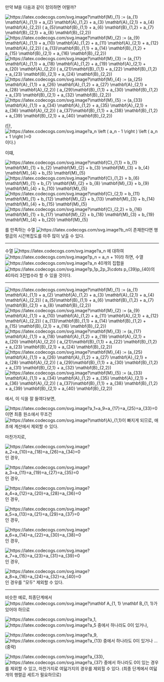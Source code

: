 
만약 M을 다음과 같이 정의하면 어떨까?

<img src="https://latex.codecogs.com/svg.image?\mathbf{M}_{1}&space;:=&space;(a_{1}&space;\mathbf{A}_{1,1}&space;&plus;&space;a_{2}&space;\mathbf{A}_{1,2}&space;&plus;&space;a_{3}&space;\mathbf{A}_{2,1}&space;&plus;&space;a_{4}&space;\mathbf{A}_{2,2})&space;(&space;a_{5}\mathbf{B}_{1,1}&space;&plus;&space;a_{6}&space;\mathbf{B}_{1,2}&space;&plus;&space;a_{7}&space;\mathbf{B}_{2,1}&space;&plus;&space;a_{8}&space;\mathbf{B}_{2,2})" title="https://latex.codecogs.com/svg.image?\mathbf{M}_{1} := (a_{1} \mathbf{A}_{1,1} + a_{2} \mathbf{A}_{1,2} + a_{3} \mathbf{A}_{2,1} + a_{4} \mathbf{A}_{2,2}) ( a_{5}\mathbf{B}_{1,1} + a_{6} \mathbf{B}_{1,2} + a_{7} \mathbf{B}_{2,1} + a_{8} \mathbf{B}_{2,2})" />

<img src="https://latex.codecogs.com/svg.image?\mathbf{M}_{2}&space;:=&space;(a_{9}&space;\mathbf{A}_{1,1}&space;&plus;&space;a_{10}&space;\mathbf{A}_{1,2}&space;&plus;&space;a_{11}&space;\mathbf{A}_{2,1}&space;&plus;&space;a_{12}&space;\mathbf{A}_{2,2})&space;(&space;a_{13}\mathbf{B}_{1,1}&space;&plus;&space;a_{14}&space;\mathbf{B}_{1,2}&space;&plus;&space;a_{15}&space;\mathbf{B}_{2,1}&space;&plus;&space;a_{16}&space;\mathbf{B}_{2,2})" title="https://latex.codecogs.com/svg.image?\mathbf{M}_{2} := (a_{9} \mathbf{A}_{1,1} + a_{10} \mathbf{A}_{1,2} + a_{11} \mathbf{A}_{2,1} + a_{12} \mathbf{A}_{2,2}) ( a_{13}\mathbf{B}_{1,1} + a_{14} \mathbf{B}_{1,2} + a_{15} \mathbf{B}_{2,1} + a_{16} \mathbf{B}_{2,2})" />

<img src="https://latex.codecogs.com/svg.image?\mathbf{M}_{3}&space;:=&space;(a_{17}&space;\mathbf{A}_{1,1}&space;&plus;&space;a_{18}&space;\mathbf{A}_{1,2}&space;&plus;&space;a_{19}&space;\mathbf{A}_{2,1}&space;&plus;&space;a_{20}&space;\mathbf{A}_{2,2})&space;(&space;a_{21}\mathbf{B}_{1,1}&space;&plus;&space;a_{22}&space;\mathbf{B}_{1,2}&space;&plus;&space;a_{23}&space;\mathbf{B}_{2,1}&space;&plus;&space;a_{24}&space;\mathbf{B}_{2,2})" title="https://latex.codecogs.com/svg.image?\mathbf{M}_{3} := (a_{17} \mathbf{A}_{1,1} + a_{18} \mathbf{A}_{1,2} + a_{19} \mathbf{A}_{2,1} + a_{20} \mathbf{A}_{2,2}) ( a_{21}\mathbf{B}_{1,1} + a_{22} \mathbf{B}_{1,2} + a_{23} \mathbf{B}_{2,1} + a_{24} \mathbf{B}_{2,2})" />

<img src="https://latex.codecogs.com/svg.image?\mathbf{M}_{4}&space;:=&space;(a_{25}&space;\mathbf{A}_{1,1}&space;&plus;&space;a_{26}&space;\mathbf{A}_{1,2}&space;&plus;&space;a_{27}&space;\mathbf{A}_{2,1}&space;&plus;&space;a_{28}&space;\mathbf{A}_{2,2})&space;(&space;a_{29}\mathbf{B}_{1,1}&space;&plus;&space;a_{30}&space;\mathbf{B}_{1,2}&space;&plus;&space;a_{31}&space;\mathbf{B}_{2,1}&space;&plus;&space;a_{32}&space;\mathbf{B}_{2,2})" title="https://latex.codecogs.com/svg.image?\mathbf{M}_{4} := (a_{25} \mathbf{A}_{1,1} + a_{26} \mathbf{A}_{1,2} + a_{27} \mathbf{A}_{2,1} + a_{28} \mathbf{A}_{2,2}) ( a_{29}\mathbf{B}_{1,1} + a_{30} \mathbf{B}_{1,2} + a_{31} \mathbf{B}_{2,1} + a_{32} \mathbf{B}_{2,2})" />

<img src="https://latex.codecogs.com/svg.image?\mathbf{M}_{5}&space;:=&space;(a_{33}&space;\mathbf{A}_{1,1}&space;&plus;&space;a_{34}&space;\mathbf{A}_{1,2}&space;&plus;&space;a_{35}&space;\mathbf{A}_{2,1}&space;&plus;&space;a_{36}&space;\mathbf{A}_{2,2})&space;(&space;a_{37}\mathbf{B}_{1,1}&space;&plus;&space;a_{38}&space;\mathbf{B}_{1,2}&space;&plus;&space;a_{39}&space;\mathbf{B}_{2,1}&space;&plus;&space;a_{40}&space;\mathbf{B}_{2,2})" title="https://latex.codecogs.com/svg.image?\mathbf{M}_{5} := (a_{33} \mathbf{A}_{1,1} + a_{34} \mathbf{A}_{1,2} + a_{35} \mathbf{A}_{2,1} + a_{36} \mathbf{A}_{2,2}) ( a_{37}\mathbf{B}_{1,1} + a_{38} \mathbf{B}_{1,2} + a_{39} \mathbf{B}_{2,1} + a_{40} \mathbf{B}_{2,2})" />

(단, <img src="https://latex.codecogs.com/svg.image?a_n&space;\left&space;(&space;a_n&space;-&space;1&space;\right&space;)&space;\left&space;(&space;a_n&space;&plus;&space;1&space;\right&space;)=0" title="https://latex.codecogs.com/svg.image?a_n \left ( a_n - 1 \right ) \left ( a_n + 1 \right )=0" /> 이다.)

이떄,

<img src="https://latex.codecogs.com/svg.image?\mathbf{C}_{1,1}&space;=&space;b_{1}&space;\mathbf{M}_{1}&space;&plus;&space;b_{2}&space;\mathbf{M}_{2}&space;&plus;&space;b_{3}&space;\mathbf{M}_{3}&space;&plus;&space;b_{4}&space;\mathbf{M}_{4}&space;&plus;&space;b_{5}&space;\mathbf{M}_{5}" title="https://latex.codecogs.com/svg.image?\mathbf{C}_{1,1} = b_{1} \mathbf{M}_{1} + b_{2} \mathbf{M}_{2} + b_{3} \mathbf{M}_{3} + b_{4} \mathbf{M}_{4} + b_{5} \mathbf{M}_{5}" />

<img src="https://latex.codecogs.com/svg.image?\mathbf{C}_{1,2}&space;=&space;b_{6}&space;\mathbf{M}_{1}&space;&plus;&space;b_{7}&space;\mathbf{M}_{2}&space;&plus;&space;b_{8}&space;\mathbf{M}_{3}&space;&plus;&space;b_{9}&space;\mathbf{M}_{4}&space;&plus;&space;b_{10}&space;\mathbf{M}_{5}" title="https://latex.codecogs.com/svg.image?\mathbf{C}_{1,2} = b_{6} \mathbf{M}_{1} + b_{7} \mathbf{M}_{2} + b_{8} \mathbf{M}_{3} + b_{9} \mathbf{M}_{4} + b_{10} \mathbf{M}_{5}" />

<img src="https://latex.codecogs.com/svg.image?\mathbf{C}_{2,1}&space;=&space;b_{11}&space;\mathbf{M}_{1}&space;&plus;&space;b_{12}&space;\mathbf{M}_{2}&space;&plus;&space;b_{13}&space;\mathbf{M}_{3}&space;&plus;&space;b_{14}&space;\mathbf{M}_{4}&space;&plus;&space;b_{15}&space;\mathbf{M}_{5}" title="https://latex.codecogs.com/svg.image?\mathbf{C}_{2,1} = b_{11} \mathbf{M}_{1} + b_{12} \mathbf{M}_{2} + b_{13} \mathbf{M}_{3} + b_{14} \mathbf{M}_{4} + b_{15} \mathbf{M}_{5}" />

<img src="https://latex.codecogs.com/svg.image?\mathbf{C}_{2,2}&space;=&space;b_{16}&space;\mathbf{M}_{1}&space;&plus;&space;b_{17}&space;\mathbf{M}_{2}&space;&plus;&space;b_{18}&space;\mathbf{M}_{3}&space;&plus;&space;b_{19}&space;\mathbf{M}_{4}&space;&plus;&space;b_{20}&space;\mathbf{M}_{5}" title="https://latex.codecogs.com/svg.image?\mathbf{C}_{2,2} = b_{16} \mathbf{M}_{1} + b_{17} \mathbf{M}_{2} + b_{18} \mathbf{M}_{3} + b_{19} \mathbf{M}_{4} + b_{20} \mathbf{M}_{5}" />

를 만족하는 수열 <img src="https://latex.codecogs.com/svg.image?b_n" title="https://latex.codecogs.com/svg.image?b_n" />이 존재한다면 행렬곱의 시간복잡도를 아주 많이 낮출 수 있다.

---



수열 <img src="https://latex.codecogs.com/svg.image?a_n" title="https://latex.codecogs.com/svg.image?a_n" /> 에 대하여 <img src="https://latex.codecogs.com/svg.image?p_n&space;=&space;a_n&space;&plus;&space;1" title="https://latex.codecogs.com/svg.image?p_n = a_n + 1" />이라 하면, 수열 <img src="https://latex.codecogs.com/svg.image?a_n" title="https://latex.codecogs.com/svg.image?a_n" /> 40개의 집합을 <img src="https://latex.codecogs.com/svg.image?p_1p_2p_3\cdots&space;p_{39}p_{40}" title="https://latex.codecogs.com/svg.image?p_1p_2p_3\cdots p_{39}p_{40}" />의 40자리 3진법수라 할 수 있을 것이다.

---

<img src="https://latex.codecogs.com/svg.image?\mathbf{M}_{1}&space;:=&space;(a_{1}&space;\mathbf{A}_{1,1}&space;&plus;&space;a_{2}&space;\mathbf{A}_{1,2}&space;&plus;&space;a_{3}&space;\mathbf{A}_{2,1}&space;&plus;&space;a_{4}&space;\mathbf{A}_{2,2})&space;(&space;a_{5}\mathbf{B}_{1,1}&space;&plus;&space;a_{6}&space;\mathbf{B}_{1,2}&space;&plus;&space;a_{7}&space;\mathbf{B}_{2,1}&space;&plus;&space;a_{8}&space;\mathbf{B}_{2,2})" title="https://latex.codecogs.com/svg.image?\mathbf{M}_{1} := (a_{1} \mathbf{A}_{1,1} + a_{2} \mathbf{A}_{1,2} + a_{3} \mathbf{A}_{2,1} + a_{4} \mathbf{A}_{2,2}) ( a_{5}\mathbf{B}_{1,1} + a_{6} \mathbf{B}_{1,2} + a_{7} \mathbf{B}_{2,1} + a_{8} \mathbf{B}_{2,2})" />

<img src="https://latex.codecogs.com/svg.image?\mathbf{M}_{2}&space;:=&space;(a_{9}&space;\mathbf{A}_{1,1}&space;&plus;&space;a_{10}&space;\mathbf{A}_{1,2}&space;&plus;&space;a_{11}&space;\mathbf{A}_{2,1}&space;&plus;&space;a_{12}&space;\mathbf{A}_{2,2})&space;(&space;a_{13}\mathbf{B}_{1,1}&space;&plus;&space;a_{14}&space;\mathbf{B}_{1,2}&space;&plus;&space;a_{15}&space;\mathbf{B}_{2,1}&space;&plus;&space;a_{16}&space;\mathbf{B}_{2,2})" title="https://latex.codecogs.com/svg.image?\mathbf{M}_{2} := (a_{9} \mathbf{A}_{1,1} + a_{10} \mathbf{A}_{1,2} + a_{11} \mathbf{A}_{2,1} + a_{12} \mathbf{A}_{2,2}) ( a_{13}\mathbf{B}_{1,1} + a_{14} \mathbf{B}_{1,2} + a_{15} \mathbf{B}_{2,1} + a_{16} \mathbf{B}_{2,2})" />

<img src="https://latex.codecogs.com/svg.image?\mathbf{M}_{3}&space;:=&space;(a_{17}&space;\mathbf{A}_{1,1}&space;&plus;&space;a_{18}&space;\mathbf{A}_{1,2}&space;&plus;&space;a_{19}&space;\mathbf{A}_{2,1}&space;&plus;&space;a_{20}&space;\mathbf{A}_{2,2})&space;(&space;a_{21}\mathbf{B}_{1,1}&space;&plus;&space;a_{22}&space;\mathbf{B}_{1,2}&space;&plus;&space;a_{23}&space;\mathbf{B}_{2,1}&space;&plus;&space;a_{24}&space;\mathbf{B}_{2,2})" title="https://latex.codecogs.com/svg.image?\mathbf{M}_{3} := (a_{17} \mathbf{A}_{1,1} + a_{18} \mathbf{A}_{1,2} + a_{19} \mathbf{A}_{2,1} + a_{20} \mathbf{A}_{2,2}) ( a_{21}\mathbf{B}_{1,1} + a_{22} \mathbf{B}_{1,2} + a_{23} \mathbf{B}_{2,1} + a_{24} \mathbf{B}_{2,2})" />

<img src="https://latex.codecogs.com/svg.image?\mathbf{M}_{4}&space;:=&space;(a_{25}&space;\mathbf{A}_{1,1}&space;&plus;&space;a_{26}&space;\mathbf{A}_{1,2}&space;&plus;&space;a_{27}&space;\mathbf{A}_{2,1}&space;&plus;&space;a_{28}&space;\mathbf{A}_{2,2})&space;(&space;a_{29}\mathbf{B}_{1,1}&space;&plus;&space;a_{30}&space;\mathbf{B}_{1,2}&space;&plus;&space;a_{31}&space;\mathbf{B}_{2,1}&space;&plus;&space;a_{32}&space;\mathbf{B}_{2,2})" title="https://latex.codecogs.com/svg.image?\mathbf{M}_{4} := (a_{25} \mathbf{A}_{1,1} + a_{26} \mathbf{A}_{1,2} + a_{27} \mathbf{A}_{2,1} + a_{28} \mathbf{A}_{2,2}) ( a_{29}\mathbf{B}_{1,1} + a_{30} \mathbf{B}_{1,2} + a_{31} \mathbf{B}_{2,1} + a_{32} \mathbf{B}_{2,2})" />

<img src="https://latex.codecogs.com/svg.image?\mathbf{M}_{5}&space;:=&space;(a_{33}&space;\mathbf{A}_{1,1}&space;&plus;&space;a_{34}&space;\mathbf{A}_{1,2}&space;&plus;&space;a_{35}&space;\mathbf{A}_{2,1}&space;&plus;&space;a_{36}&space;\mathbf{A}_{2,2})&space;(&space;a_{37}\mathbf{B}_{1,1}&space;&plus;&space;a_{38}&space;\mathbf{B}_{1,2}&space;&plus;&space;a_{39}&space;\mathbf{B}_{2,1}&space;&plus;&space;a_{40}&space;\mathbf{B}_{2,2})" title="https://latex.codecogs.com/svg.image?\mathbf{M}_{5} := (a_{33} \mathbf{A}_{1,1} + a_{34} \mathbf{A}_{1,2} + a_{35} \mathbf{A}_{2,1} + a_{36} \mathbf{A}_{2,2}) ( a_{37}\mathbf{B}_{1,1} + a_{38} \mathbf{B}_{1,2} + a_{39} \mathbf{B}_{2,1} + a_{40} \mathbf{B}_{2,2})" />

에서, 이 식을 잘 들여다보면,

<img src="https://latex.codecogs.com/svg.image?a_1=a_9=a_{17}=a_{25}=a_{33}=0" title="https://latex.codecogs.com/svg.image?a_1=a_9=a_{17}=a_{25}=a_{33}=0" />이면 최종 원소에서 무조건 <img src="https://latex.codecogs.com/svg.image?\mathbf{A}_{1,1}" title="https://latex.codecogs.com/svg.image?\mathbf{A}_{1,1}" />이 빠지게 되므로, 애초에 계산에서 제외할 수 있다.

마찬가지로,

<img src="https://latex.codecogs.com/svg.image?a_2=a_{10}=a_{18}=a_{26}=a_{34}=0" title="https://latex.codecogs.com/svg.image?a_2=a_{10}=a_{18}=a_{26}=a_{34}=0" />인 경우,

<img src="https://latex.codecogs.com/svg.image?a_3=a_{11}=a_{19}=a_{27}=a_{35}=0" title="https://latex.codecogs.com/svg.image?a_3=a_{11}=a_{19}=a_{27}=a_{35}=0" />인 경우,

<img src="https://latex.codecogs.com/svg.image?a_4=a_{12}=a_{20}=a_{28}=a_{36}=0" title="https://latex.codecogs.com/svg.image?a_4=a_{12}=a_{20}=a_{28}=a_{36}=0" />인 경우,

<img src="https://latex.codecogs.com/svg.image?a_5=a_{13}=a_{21}=a_{29}=a_{37}=0" title="https://latex.codecogs.com/svg.image?a_5=a_{13}=a_{21}=a_{29}=a_{37}=0" />인 경우,

<img src="https://latex.codecogs.com/svg.image?a_6=a_{14}=a_{22}=a_{30}=a_{38}=0" title="https://latex.codecogs.com/svg.image?a_6=a_{14}=a_{22}=a_{30}=a_{38}=0" />인 경우,

<img src="https://latex.codecogs.com/svg.image?a_7=a_{15}=a_{23}=a_{31}=a_{39}=0" title="https://latex.codecogs.com/svg.image?a_7=a_{15}=a_{23}=a_{31}=a_{39}=0" />인 경우,

<img src="https://latex.codecogs.com/svg.image?a_8=a_{16}=a_{24}=a_{32}=a_{40}=0" title="https://latex.codecogs.com/svg.image?a_8=a_{16}=a_{24}=a_{32}=a_{40}=0" />인 경우를 "모두" 제외할 수 있다.

---

비슷한 예로, 최종단계에서 <img src="https://latex.codecogs.com/svg.image?\mathbf&space;A_{1,&space;1}&space;\mathbf&space;B_{1,&space;1}" title="https://latex.codecogs.com/svg.image?\mathbf A_{1, 1} \mathbf B_{1, 1}" />가 있어야 하므로

<img src="https://latex.codecogs.com/svg.image?a_1" title="https://latex.codecogs.com/svg.image?a_1" />, <img src="https://latex.codecogs.com/svg.image?a_5" title="https://latex.codecogs.com/svg.image?a_5" /> 중에서 하나라도 0이 있거나,

<img src="https://latex.codecogs.com/svg.image?a_9" title="https://latex.codecogs.com/svg.image?a_9" />, <img src="https://latex.codecogs.com/svg.image?a_{13}" title="https://latex.codecogs.com/svg.image?a_{13}" /> 중에서 하나라도 0이 있거나 ...(중략)

<img src="https://latex.codecogs.com/svg.image?a_{33}" title="https://latex.codecogs.com/svg.image?a_{33}" />, <img src="https://latex.codecogs.com/svg.image?a_{37}" title="https://latex.codecogs.com/svg.image?a_{37}" /> 중에서 하나라도 0이 있는 경우를 제외할 수 있고, 마찬가지로 여덟가지의 경우를 제외힐 수 있다. (최종 단계에서 여덟개의 행렬곱 세트가 필요하므로)
